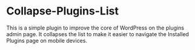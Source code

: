 # Collapse-Plugins-List
This is a simple plugin to improve the core of WordPress on the plugins admin page.  It collapses the list to make it easier to navigate the Installed Plugins page on mobile devices. 
